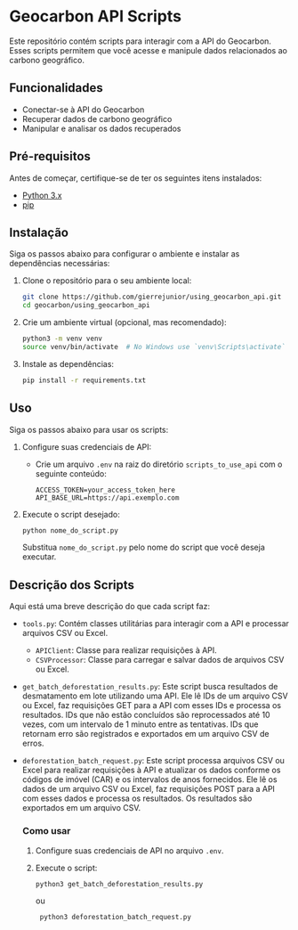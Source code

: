 # Geocarbon API Scripts

Este repositório contém scripts para interagir com a API do Geocarbon. Esses scripts permitem que você acesse e manipule dados relacionados ao carbono geográfico.

## Funcionalidades

- Conectar-se à API do Geocarbon
- Recuperar dados de carbono geográfico
- Manipular e analisar os dados recuperados

## Pré-requisitos

Antes de começar, certifique-se de ter os seguintes itens instalados:

- [Python 3.x](https://www.python.org/downloads/)
- [pip](https://pip.pypa.io/en/stable/installation/)

## Instalação

Siga os passos abaixo para configurar o ambiente e instalar as dependências necessárias:

1. Clone o repositório para o seu ambiente local:

    ```bash
    git clone https://github.com/gierrejunior/using_geocarbon_api.git
    cd geocarbon/using_geocarbon_api
    ```

2. Crie um ambiente virtual (opcional, mas recomendado):

    ```bash
    python3 -m venv venv
    source venv/bin/activate  # No Windows use `venv\Scripts\activate`
    ```

3. Instale as dependências:

    ```bash
    pip install -r requirements.txt
    ```

## Uso

Siga os passos abaixo para usar os scripts:

1. Configure suas credenciais de API:
    - Crie um arquivo `.env` na raiz do diretório `scripts_to_use_api` com o seguinte conteúdo:

        ```env
        ACCESS_TOKEN=your_access_token_here
        API_BASE_URL=https://api.exemplo.com
        ```

2. Execute o script desejado:

    ```bash
    python nome_do_script.py
    ```

    Substitua `nome_do_script.py` pelo nome do script que você deseja executar.

## Descrição dos Scripts

Aqui está uma breve descrição do que cada script faz:

- `tools.py`: Contém classes utilitárias para interagir com a API e processar arquivos CSV ou Excel.
  - `APIClient`: Classe para realizar requisições à API.
  - `CSVProcessor`: Classe para carregar e salvar dados de arquivos CSV ou Excel.

- `get_batch_deforestation_results.py`: Este script busca resultados de desmatamento em lote utilizando uma API. Ele lê IDs de um arquivo CSV ou Excel, faz requisições GET para a API com esses IDs e processa os resultados. IDs que não estão concluídos são reprocessados até 10 vezes, com um intervalo de 1 minuto entre as tentativas. IDs que retornam erro são registrados e exportados em um arquivo CSV de erros.

- `deforestation_batch_request.py`: Este script processa arquivos CSV ou Excel para realizar requisições à API e atualizar os dados conforme os códigos de imóvel (CAR) e os intervalos de anos fornecidos. Ele lê os dados de um arquivo CSV ou Excel, faz requisições POST para a API com esses dados e processa os resultados. Os resultados são exportados em um arquivo CSV.

  ### Como usar

  1. Configure suas credenciais de API no arquivo `.env`.
  2. Execute o script:

      ```bash
      python3 get_batch_deforestation_results.py
      ```

      ou

     ```bash
      python3 deforestation_batch_request.py
      ```
